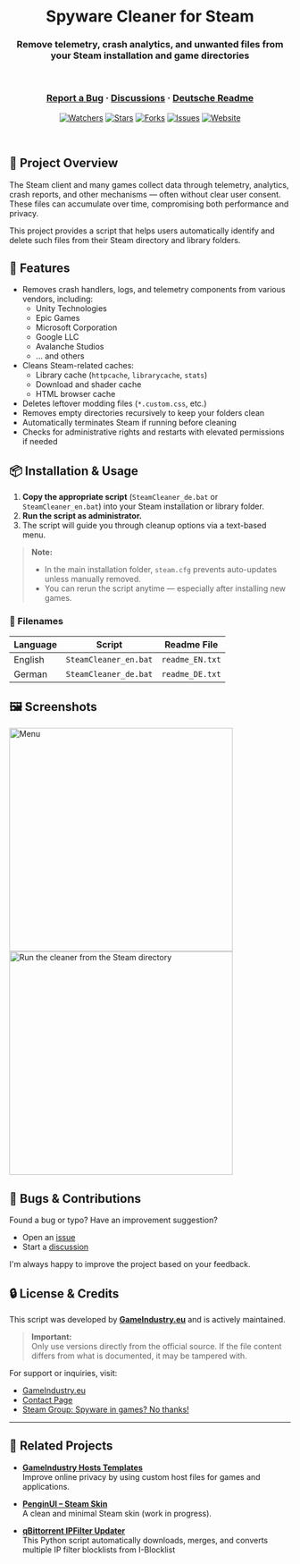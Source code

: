 <h1 align="center">Spyware Cleaner for Steam</h1>
<h3 align="center">Remove telemetry, crash analytics, and unwanted files from your Steam installation and game directories</h3>

<br />

<h3 align="center">
  <a href="https://github.com/KodoPengin/Del_U3A/issues">Report a Bug</a>
  <span> · </span>
  <a href="https://github.com/KodoPengin/Del_U3A/discussions">Discussions</a>
  <span> · </span>
  <a href="/docs/README_de.md">Deutsche Readme</a>
</h3>

<p align="center">
  <a href="https://github.com/KodoPengin/Del_U3A/watchers"><img alt="Watchers" src="https://img.shields.io/github/watchers/KodoPengin/Del_U3A.svg?color=0088ff" /></a>
  <a href="https://github.com/KodoPengin/Del_U3A/stargazers"><img alt="Stars" src="https://img.shields.io/github/stars/KodoPengin/Del_U3A.svg?color=0088ff" /></a>
  <a href="https://github.com/KodoPengin/Del_U3A/network/members"><img alt="Forks" src="https://img.shields.io/github/forks/KodoPengin/Del_U3A.svg?color=0088ff" /></a>
  <a href="https://github.com/KodoPengin/Del_U3A/issues"><img alt="Issues" src="https://img.shields.io/github/issues/KodoPengin/Del_U3A.svg?color=0088ff" /></a>
  <a href="https://gameindustry.eu"><img alt="Website" src="https://img.shields.io/badge/website-online-blue?url=https%3A%2F%2Fgameindustry.eu?color=0088ff" /></a>
</p>

<br />

## 📝 Project Overview

The Steam client and many games collect data through telemetry, analytics, crash reports, and other mechanisms — often without clear user consent. These files can accumulate over time, compromising both performance and privacy.

This project provides a script that helps users automatically identify and delete such files from their Steam directory and library folders.

## 🔧 Features

- Removes crash handlers, logs, and telemetry components from various vendors, including:
  - Unity Technologies
  - Epic Games
  - Microsoft Corporation
  - Google LLC
  - Avalanche Studios
  - ... and others
- Cleans Steam-related caches:
  - Library cache (`httpcache`, `librarycache`, `stats`)
  - Download and shader cache
  - HTML browser cache
- Deletes leftover modding files (`*.custom.css`, etc.)
- Removes empty directories recursively to keep your folders clean
- Automatically terminates Steam if running before cleaning
- Checks for administrative rights and restarts with elevated permissions if needed

## 📦 Installation & Usage

1. **Copy the appropriate script** (`SteamCleaner_de.bat` or `SteamCleaner_en.bat`) into your Steam installation or library folder.
2. **Run the script as administrator.**
3. The script will guide you through cleanup options via a text-based menu.

> **Note:**  
> - In the main installation folder, `steam.cfg` prevents auto-updates unless manually removed.  
> - You can rerun the script anytime — especially after installing new games.

### 📁 Filenames

| Language | Script             | Readme File     |
|----------|--------------------|-----------------|
| English  | `SteamCleaner_en.bat`   | `readme_EN.txt` |
| German   | `SteamCleaner_de.bat`   | `readme_DE.txt` |

## 🖼️ Screenshots

<p float="left">
  <img src="https://www.gameindustry.eu/images/git/del_U3A.webp?ts=20250510114745" alt="Menu" width="400">
  <img src="https://www.gameindustry.eu/images/git/del_U3A_explorer.webp?ts=20250510114746" alt="Run the cleaner from the Steam directory" width="400">
</p>

## 🐞 Bugs & Contributions

Found a bug or typo? Have an improvement suggestion?
- Open an [issue](https://github.com/KodoPengin/Del_U3A/issues)
- Start a [discussion](https://github.com/KodoPengin/Del_U3A/discussions)

I'm always happy to improve the project based on your feedback.

## 🔒 License & Credits

This script was developed by **[GameIndustry.eu](https://gameindustry.eu)** and is actively maintained.

> **Important:**  
> Only use versions directly from the official source. If the file content differs from what is documented, it may be tampered with.

For support or inquiries, visit:
- [GameIndustry.eu](https://www.gameindustry.eu)
- [Contact Page](https://www.gameindustry.eu/contact/)
- [Steam Group: Spyware in games? No thanks!](https://steamcommunity.com/groups/penguindome/)

---

## 🔗 Related Projects

- **[GameIndustry Hosts Templates](https://github.com/KodoPengin/GameIndustry-hosts-Template)**  
  Improve online privacy by using custom host files for games and applications.

- **[PenginUI – Steam Skin](https://github.com/KodoPengin/PenginUI)**  
  A clean and minimal Steam skin (work in progress).

- **[qBittorrent IPFilter Updater](https://github.com/KodoPengin/python-ipfilter-qbittorent)**  
  This Python script automatically downloads, merges, and converts multiple IP filter blocklists from I-Blocklist